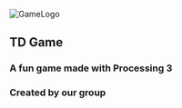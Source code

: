 ![GameLogo](https://github.com/HenryChristiansen/TDGAME/blob/main/data/GameLogo.png)

## TD Game
### A fun game made with Processing 3
### Created by our group
